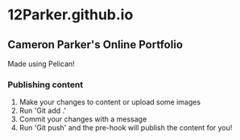 # 12Parker.github.io

## Cameron Parker's Online Portfolio

Made using Pelican!

### Publishing content

1. Make your changes to content or upload some images
2. Run 'Git add .'
3. Commit your changes with a message
4. Run 'Git push' and the pre-hook will publish the content for you!
